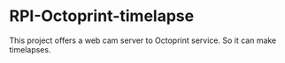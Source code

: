 # RPI-Octoprint-timelapse
This project offers a web cam server to Octoprint service. So it can make timelapses.
